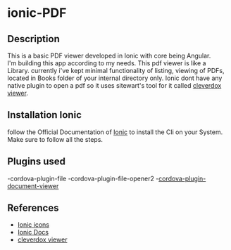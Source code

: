 # ionic-PDF

## Description
This is a basic PDF viewer developed in Ionic with core being Angular.<br>
I'm building this app according to my needs. This pdf viewer is like a Library. currently i've kept minimal functionality of listing, viewing of PDFs, located in Books folder of your internal directory only. Ionic dont have any native plugin to open a pdf so it uses sitewart's tool for it called [cleverdox viewer](https://play.google.com/store/apps/details?id=de.sitewaerts.cleverdox.viewer).

## Installation Ionic
follow the Official Documentation of [Ionic](https://ionicframework.com/docs/installation/cli) to install the Cli on your System. Make sure to follow all the steps.

## Plugins used
-cordova-plugin-file
-cordova-plugin-file-opener2
-[cordova-plugin-document-viewer](https://github.com/sitewaerts/cordova-plugin-document-viewer)


## References
- [Ionic icons](https://ionicframework.com/docs/v3/ionicons/)
- [Ionic Docs](https://ionicframework.com/docs/components)
- [cleverdox viewer](https://play.google.com/store/apps/details?id=de.sitewaerts.cleverdox.viewer)
